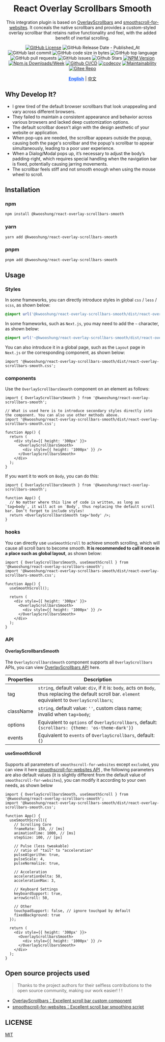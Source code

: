 <div align="center">

# React Overlay Scrollbars Smooth

This integration plugin is based on [OverlayScrollbars](https://github.com/KingSora/OverlayScrollbars/) and [smoothscroll-for-websites](https://github.com/gblazex/smoothscroll-for-websites). It conceals the native scrollbars and provides a custom-styled overlay scrollbar that retains native functionality and feel, with the added benefit of inertial scrolling.

[![GitHub License](https://img.shields.io/github/license/kwooshung/react-overlay-scrollbars-smooth?labelColor=272e3b&color=165dff)](LICENSE)
![GitHub Release Date - Published_At](https://img.shields.io/github/release-date/kwooshung/react-overlay-scrollbars-smooth?labelColor=272e3b&color=00b42A&logo=github)
![GitHub last commit](https://img.shields.io/github/last-commit/kwooshung/react-overlay-scrollbars-smooth?labelColor=272e3b&color=165dff)
![GitHub code size in bytes](https://img.shields.io/github/languages/code-size/kwooshung/react-overlay-scrollbars-smooth?labelColor=272e3b&color=165dff)
![GitHub top language](https://img.shields.io/github/languages/top/kwooshung/react-overlay-scrollbars-smooth?labelColor=272e3b&color=165dff)
![GitHub pull requests](https://img.shields.io/github/issues-pr/kwooshung/react-overlay-scrollbars-smooth?labelColor=272e3b&color=165dff)
![GitHub issues](https://img.shields.io/github/issues/kwooshung/react-overlay-scrollbars-smooth?labelColor=272e3b&color=165dff)
![Github Stars](https://img.shields.io/github/stars/kwooshung/react-overlay-scrollbars-smooth?labelColor=272e3b&color=165dff)
[![NPM Version](https://img.shields.io/npm/v/@kwooshung/react-overlay-scrollbars-smooth?labelColor=272e3b&color=165dff)](https://www.npmjs.com/package/@kwooshung/react-overlay-scrollbars-smooth)
[![Npm.js Downloads/Week](https://img.shields.io/npm/dw/@kwooshung/react-overlay-scrollbars-smooth?labelColor=272e3b&labelColor=272e3b&color=165dff&logo=npm)](https://www.npmjs.com/package/@kwooshung/react-overlay-scrollbars-smooth)
[![Github CI/CD](https://github.com/kwooshung/react-overlay-scrollbars-smooth/actions/workflows/ci.yml/badge.svg)](https://github.com/kwooshung/react-overlay-scrollbars-smooth/actions/)
[![codecov](https://codecov.io/gh/kwooshung/react-overlay-scrollbars-smooth/graph/badge.svg?token=VVZJE7H0KD)](https://codecov.io/gh/kwooshung/react-overlay-scrollbars-smooth)
[![Maintainability](https://api.codeclimate.com/v1/badges/325d0881b1ca19165d35/maintainability)](https://codeclimate.com/github/kwooshung/react-overlay-scrollbars-smooth/maintainability/)
[![Gitee Repo](https://img.shields.io/badge/Gitee-react--overlay--scrollbars--smooth-165dff?logo=gitee)](https://gitee.com/kwooshung/react-overlay-scrollbars-smooth/)

<p align="center">
    <a href="README.md" style="font-weight:700;color:#165dff;text-decoration:underline;">English</a> | 
    <a href="README.zh-CN.md">中文</a>
</p>
</div>

## Why Develop It?

- I grew tired of the default browser scrollbars that look unappealing and vary across different browsers.
- They failed to maintain a consistent appearance and behavior across various browsers and lacked deep customization options.
- The default scrollbar doesn’t align with the design aesthetic of your website or application.
- When pop-ups are needed, the scrollbar appears outside the popup, causing both the page's scrollbar and the popup's scrollbar to appear simultaneously, leading to a poor user experience.
- When a Dialog/Modal pops up, it’s necessary to adjust the body’s padding-right, which requires special handling when the navigation bar is fixed, potentially causing jarring movements.
- The scrollbar feels stiff and not smooth enough when using the mouse wheel to scroll.

## Installation

### npm

```bash
npm install @kwooshung/react-overlay-scrollbars-smooth
```

### yarn

```bash
yarn add @kwooshung/react-overlay-scrollbars-smooth
```

### pnpm

```bash
pnpm add @kwooshung/react-overlay-scrollbars-smooth
```

## Usage

### Styles

In some frameworks, you can directly introduce styles in global `css` / `less` / `scss`, as shown below:

```css
@import url('@kwooshung/react-overlay-scrollbars-smooth/dist/react-overlay-scrollbars-smooth.css');
```

In some frameworks, such as `Next.js`, you may need to add the `~` character, as shown below:

```css
@import url('~@kwooshung/react-overlay-scrollbars-smooth/dist/react-overlay-scrollbars-smooth.css');
```

You can also introduce it in a global page, such as the `Layout` page in `Next.js` or the corresponding component, as shown below:

```tsx
import '@kwooshung/react-overlay-scrollbars-smooth/dist/react-overlay-scrollbars-smooth.css';
```

### components

Use the `OverlayScrollbarsSmooth` component on an element as follows:

```tsx
import { OverlayScrollbarsSmooth } from '@kwooshung/react-overlay-scrollbars-smooth';

// What is used here is to introduce secondary styles directly into the component. You can also use other methods above.
import '@kwooshung/react-overlay-scrollbars-smooth/dist/react-overlay-scrollbars-smooth.css';

function App() {
  return (
    <div style={{ height: '300px' }}>
      <OverlayScrollbarsSmooth>
        <div style={{ height: '1000px' }} />
      </OverlayScrollbarsSmooth>
    </div>
  );
}
```

If you want it to work on `Body`, you can do this:

```tsx
import { OverlayScrollbarsSmooth } from '@kwooshung/react-overlay-scrollbars-smooth';

function App() {
  // No matter where this line of code is written, as long as `tag=body`, it will act on `Body`, thus replacing the default scroll bar. Don’t forget to include styles!
  return <OverlayScrollbarsSmooth tag='body' />;
}
```

### hooks

You can directly use `useSmoothScroll` to achieve smooth scrolling, which will cause all scroll bars to become smooth. **It is recommended to call it once in a place such as global layout**, as shown below:

```tsx
import { OverlayScrollbarsSmooth, useSmoothScroll } from '@kwooshung/react-overlay-scrollbars-smooth';
import '@kwooshung/react-overlay-scrollbars-smooth/dist/react-overlay-scrollbars-smooth.css';

function App() {
  useSmoothScroll();

  return (
    <div style={{ height: '300px' }}>
      <OverlayScrollbarsSmooth>
        <div style={{ height: '1000px' }} />
      </OverlayScrollbarsSmooth>
    </div>
  );
}
```

### API

#### OverlayScrollbarsSmooth

The `OverlayScrollbarsSmooth` component supports all `OverlayScrollbars` APIs, you can view [OverlayScrollbars API](https://github.com/KingSora/OverlayScrollbars/tree/master/packages/overlayscrollbars-react#properties) here.

| Properties | Description                                                                                                                                           |
| ---------- | ----------------------------------------------------------------------------------------------------------------------------------------------------- |
| tag        | `string`, default value: `div`, if it is: `body`, acts on `Body`, thus replacing the default scroll bar. `element` equivalent to `OverlayScrollbars`; |
| className  | `string`, default value: `''`, custom class name; invalid when `tag`=`body`;                                                                          |
| options    | Equivalent to `options` of `OverlayScrollbars`, default: `{scrollbars: {theme: 'os-theme-dark'}}`                                                     |
| events     | Equivalent to `events` of `OverlayScrollbars`, default: `{}`                                                                                          |

#### useSmoothScroll

Supports all parameters of `smoothscroll-for-websites` except `excluded`, you can view it here [smoothscroll-for-websites API](https://github.com/gblazex/smoothscroll-for-websites/wiki) , the following parameters are also default values (it is slightly different from the default value of `smoothscroll-for-websites`), you can modify it according to your own needs, as shown below

```tsx
import { OverlayScrollbarsSmooth, useSmoothScroll } from '@kwooshung/react-overlay-scrollbars-smooth';
import '@kwooshung/react-overlay-scrollbars-smooth/dist/react-overlay-scrollbars-smooth.css';

function App() {
  useSmoothScroll({
    // Scrolling Core
    frameRate: 150, // [ms]
    animationTime: 1000, // [ms]
    stepSize: 100, // [px]

    // Pulse (less tweakable)
    // ratio of "tail" to "acceleration"
    pulseAlgorithm: true,
    pulseScale: 4,
    pulseNormalize: true,

    // Acceleration
    accelerationDelta: 50,
    accelerationMax: 3,

    // Keyboard Settings
    keyboardSupport: true,
    arrowScroll: 50,

    // Other
    touchpadSupport: false, // ignore touchpad by default
    fixedBackground: true
  });

  return (
    <div style={{ height: '300px' }}>
      <OverlayScrollbarsSmooth>
        <div style={{ height: '1000px' }} />
      </OverlayScrollbarsSmooth>
    </div>
  );
}
```

## Open source projects used

> Thanks to the project authors for their selfless contributions to the open source community, making our work easier! ! !

- [OverlayScrollbars：Excellent scroll bar custom component](https://github.com/KingSora/OverlayScrollbars/)
- [smoothscroll-for-websites：Excellent scroll bar smoothing script](https://github.com/gblazex/smoothscroll-for-websites)

## LICENSE

[MIT](LICENSE)
